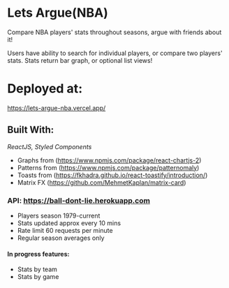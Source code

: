 # Lets Argue(NBA)
Compare NBA players' stats throughout seasons, argue with friends about it!

Users have ability to search for individual players, or compare two players' stats. Stats return bar graph, or optional list views!


# Deployed at:
https://lets-argue-nba.vercel.app/


## Built With:
*ReactJS, Styled Components*
* Graphs from (https://www.npmjs.com/package/react-chartjs-2)
* Patterns from (https://www.npmjs.com/package/patternomaly)
* Toasts from (https://fkhadra.github.io/react-toastify/introduction/)
* Matrix FX (https://github.com/MehmetKaplan/matrix-card)


### API: https://ball-dont-lie.herokuapp.com
* Players season 1979-current
* Stats updated approx every 10 mins
* Rate limit 60 requests per minute
* Regular season averages only



#### In progress features:
  * Stats by team
  * Stats by game

